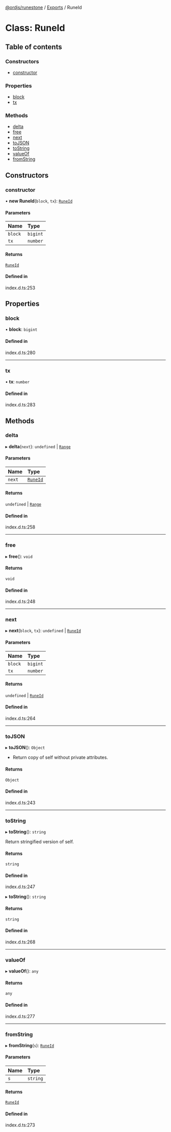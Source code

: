 [@ordjs/runestone](../README.md) / [Exports](../modules.md) / RuneId

# Class: RuneId

## Table of contents

### Constructors

- [constructor](RuneId.md#constructor)

### Properties

- [block](RuneId.md#block)
- [tx](RuneId.md#tx)

### Methods

- [delta](RuneId.md#delta)
- [free](RuneId.md#free)
- [next](RuneId.md#next)
- [toJSON](RuneId.md#tojson)
- [toString](RuneId.md#tostring)
- [valueOf](RuneId.md#valueof)
- [fromString](RuneId.md#fromstring)

## Constructors

### constructor

• **new RuneId**(`block`, `tx`): [`RuneId`](RuneId.md)

#### Parameters

| Name | Type |
| :------ | :------ |
| `block` | `bigint` |
| `tx` | `number` |

#### Returns

[`RuneId`](RuneId.md)

#### Defined in

index.d.ts:253

## Properties

### block

• **block**: `bigint`

#### Defined in

index.d.ts:280

___

### tx

• **tx**: `number`

#### Defined in

index.d.ts:283

## Methods

### delta

▸ **delta**(`next`): `undefined` \| [`Range`](Range.md)

#### Parameters

| Name | Type |
| :------ | :------ |
| `next` | [`RuneId`](RuneId.md) |

#### Returns

`undefined` \| [`Range`](Range.md)

#### Defined in

index.d.ts:258

___

### free

▸ **free**(): `void`

#### Returns

`void`

#### Defined in

index.d.ts:248

___

### next

▸ **next**(`block`, `tx`): `undefined` \| [`RuneId`](RuneId.md)

#### Parameters

| Name | Type |
| :------ | :------ |
| `block` | `bigint` |
| `tx` | `number` |

#### Returns

`undefined` \| [`RuneId`](RuneId.md)

#### Defined in

index.d.ts:264

___

### toJSON

▸ **toJSON**(): `Object`

* Return copy of self without private attributes.

#### Returns

`Object`

#### Defined in

index.d.ts:243

___

### toString

▸ **toString**(): `string`

Return stringified version of self.

#### Returns

`string`

#### Defined in

index.d.ts:247

▸ **toString**(): `string`

#### Returns

`string`

#### Defined in

index.d.ts:268

___

### valueOf

▸ **valueOf**(): `any`

#### Returns

`any`

#### Defined in

index.d.ts:277

___

### fromString

▸ **fromString**(`s`): [`RuneId`](RuneId.md)

#### Parameters

| Name | Type |
| :------ | :------ |
| `s` | `string` |

#### Returns

[`RuneId`](RuneId.md)

#### Defined in

index.d.ts:273
